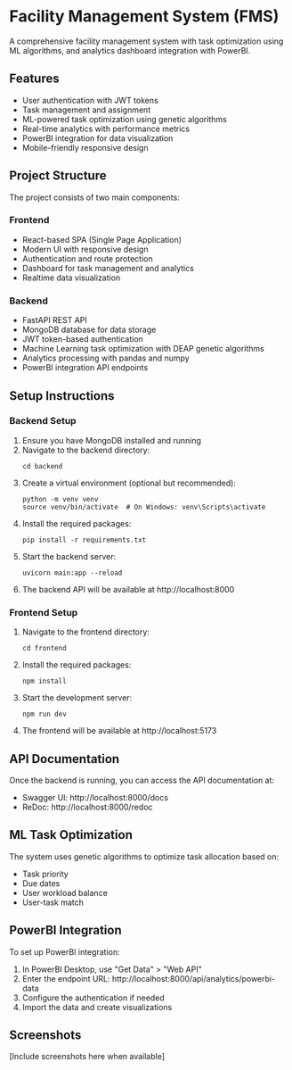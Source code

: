 # Facility Management System (FMS)

A comprehensive facility management system with task optimization using ML algorithms, and analytics dashboard integration with PowerBI.

## Features

- User authentication with JWT tokens
- Task management and assignment
- ML-powered task optimization using genetic algorithms
- Real-time analytics with performance metrics
- PowerBI integration for data visualization
- Mobile-friendly responsive design

## Project Structure

The project consists of two main components:

### Frontend
- React-based SPA (Single Page Application)
- Modern UI with responsive design
- Authentication and route protection
- Dashboard for task management and analytics
- Realtime data visualization

### Backend
- FastAPI REST API
- MongoDB database for data storage
- JWT token-based authentication
- Machine Learning task optimization with DEAP genetic algorithms
- Analytics processing with pandas and numpy
- PowerBI integration API endpoints

## Setup Instructions

### Backend Setup

1. Ensure you have MongoDB installed and running
2. Navigate to the backend directory:
   ```
   cd backend
   ```
3. Create a virtual environment (optional but recommended):
   ```
   python -m venv venv
   source venv/bin/activate  # On Windows: venv\Scripts\activate
   ```
4. Install the required packages:
   ```
   pip install -r requirements.txt
   ```
5. Start the backend server:
   ```
   uvicorn main:app --reload
   ```
6. The backend API will be available at http://localhost:8000

### Frontend Setup

1. Navigate to the frontend directory:
   ```
   cd frontend
   ```
2. Install the required packages:
   ```
   npm install
   ```
3. Start the development server:
   ```
   npm run dev
   ```
4. The frontend will be available at http://localhost:5173

## API Documentation

Once the backend is running, you can access the API documentation at:
- Swagger UI: http://localhost:8000/docs
- ReDoc: http://localhost:8000/redoc

## ML Task Optimization

The system uses genetic algorithms to optimize task allocation based on:
- Task priority
- Due dates
- User workload balance
- User-task match

## PowerBI Integration

To set up PowerBI integration:
1. In PowerBI Desktop, use "Get Data" > "Web API"
2. Enter the endpoint URL: http://localhost:8000/api/analytics/powerbi-data
3. Configure the authentication if needed
4. Import the data and create visualizations

## Screenshots

[Include screenshots here when available]
